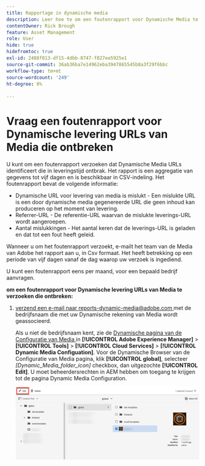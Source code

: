 ```yaml
---
title: Rapportage in dynamische media
description: Leer hoe te om een foutenrapport voor Dynamische Media te verzoeken levert URLs die ontbreken.
contentOwner: Rick Brough
feature: Asset Management
role: User
hide: true
hidefromtoc: true
exl-id: 2488f813-df15-4dbb-8747-f827ee5925e1
source-git-commit: 36ab36ba7e14962eba3947865545b8a3f29f6bbc
workflow-type: tm+mt
source-wordcount: '249'
ht-degree: 0%

---
```


# Vraag een foutenrapport voor Dynamische levering URLs van Media die ontbreken

U kunt om een foutenrapport verzoeken dat Dynamische Media URLs identificeert die in leveringstijd ontbrak. Het rapport is een aggregatie van gegevens tot vijf dagen en is beschikbaar in CSV-indeling. Het foutenrapport bevat de volgende informatie:

* Dynamische URL voor levering van media is mislukt - Een mislukte URL is een door dynamische media gegenereerde URL die geen inhoud kan produceren op het moment van levering.
* Referrer-URL - De referentie-URL waarvan de mislukte leverings-URL wordt aangeroepen.
* Aantal mislukkingen - Het aantal keren dat de leverings-URL is geladen en dat tot een fout heeft geleid.

Wanneer u om het foutenrapport verzoekt, e-mailt het team van de Media van Adobe het rapport aan u, in Csv formaat. Het heeft betrekking op een periode van vijf dagen vanaf de dag waarop uw verzoek is ingediend.

U kunt een foutenrapport eens per maand, voor een bepaald bedrijf aanvragen.

**om een foutenrapport voor Dynamische levering URLs van Media te verzoeken die ontbreken:**

1. [ verzend een e-mail naar reports-dynamic-media@adobe.com ](mailto:reports-dynamic-media@adobe.com) met de bedrijfsnaam die met uw Dynamische rekening van Media wordt geassocieerd.

   Als u niet de bedrijfsnaam kent, zie de [ Dynamische pagina van de Configuratie van Media ](https://experienceleague.adobe.com/docs/experience-manager-cloud-service/content/assets/dynamicmedia/config-dm.html?lang=nl-NL#configuring-dynamic-media-cloud-services) in **[!UICONTROL Adobe Experience Manager]** > **[!UICONTROL Tools]** > **[!UICONTROL Cloud Services]** > **[!UICONTROL Dynamic Media Configuation]**. Voor de Dynamische Browser van de Configuratie van Media pagina, klik **[!UICONTROL global]**, selecteer *[Dynamic_Media_folder_icon]* checkbox, dan uitgezochte **[!UICONTROL Edit]**. U moet beheerdersrechten in AEM hebben om toegang te krijgen tot de pagina Dynamic Media Configuration.

   ![ die tot de Dynamische pagina van de Configuratie van Media toegang hebben.](/help/assets/dynamic-media/assets/reporting-accessdmconfig.png)
